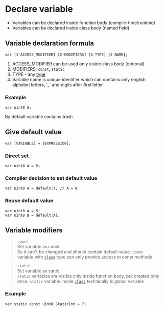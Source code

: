 # Declare variable

- Variables can be declared inside function body (compile-time/runtime)
- Variables can be declared inside class body (named field)



## Variable declaration formula

```
var [1-ACCESS_MODIFIER] [2-MODIFIERS] [3-TYPE] [4-NAME];
```
1. ACCESS_MODIFIER can be used only inside class body (optional)
2. MODIFIERS: `const`, `static`
3. TYPE - any [type](../2-Types/01-Types.md)
4. Variable name is unique identifier which can contains only english alphabet letters, '_' and digits after first letter

### Example

```
var uint8 A;
```
By default variable contains trash.



## Give default value

```
var [VARIABLE] = [EXPRESSION];
```

### Direct set

```
var uint8 A = 5;
```

### Compiler decision to set default value

```
var uint8 A = default(); // A = 0
```

### Reuse default value

```
var uint8 A = 5;
var uint8 B = default(A);
```



## Variable modifiers

> `const` \
> Set variable as const. \
> So it can't be changed and should contain default value.
> `const` variable with [`class`](../6-Classes/01-ClassSystem.md) type can only provide access to const methods

> `static` \
> Set variable as static. \
> `static` variables are visible only inside function body, but created only once.
> `static` variable inside [`class`](../6-Classes/01-ClassSystem.md) technically is global variable

### Example

```
var static const uint8 StaticInt = 7;
```

